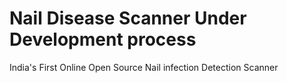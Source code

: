 # Nail Disease Scanner Under Development process
India's First Online Open Source Nail infection Detection Scanner
